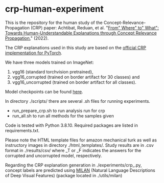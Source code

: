 # crp-human-experiment

This is the repository for the human study of the Concept-Relevance-Propagation (CRP) paper:
Achtibat, Reduan, et al. "[From" Where" to" What": Towards Human-Understandable Explanations through Concept Relevance Propagation.](https://arxiv.org/pdf/2206.03208)" (2022).

The CRP explanations used in this study are based on the [official CRP implementation for PyTorch](https://github.com/rachtibat/zennit-crp).

We have three models trained on ImageNet: 
1. vgg16 (standard torchvision pretrained),
2. vgg16_corrupted (trained on border artifact for 30 classes) and
3. vgg16_uncorrupted (trained on border artifact for all classes).

Model checkpoints can be found [here](https://datacloud.hhi.fraunhofer.de/s/iExrEprxtJ5g38A).

In directory ./scripts/ there are several .sh files for running experiments.
- run_prepare_crp.sh to run analysis run for crp
- run_all.sh to run all methods for the samples given

Code is tested with Python 3.8.10. Required packages are listed in requirements.txt.

Please note the HTML template files for amazon mechanical turk as well as instructory images in directory ./html_templates/. 
Study results are in .csv format in ./results/csv/ where _T or _F indicates the answers for the corrupted and uncorrupted model, respectively.

Regarding the CRP explanation generation in ./experiments/crp_.py,
concept labels are predicted using [MILAN](https://github.com/evandez/neuron-descriptions) (Natural Language Descriptions of Deep Visual Features) (package located in ./utils/milan)